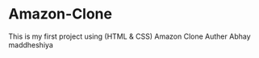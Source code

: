 # Amazon-Clone
This is my first project using (HTML &amp; CSS) Amazon Clone
Auther Abhay maddheshiya
